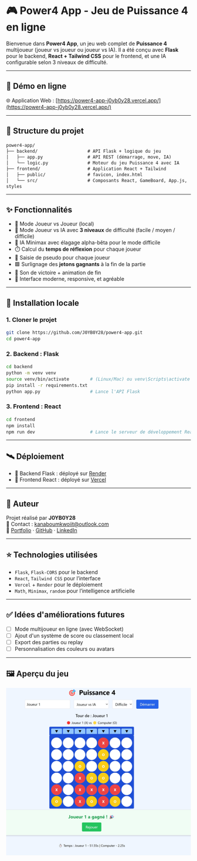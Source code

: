# 🎮 Power4 App - Jeu de Puissance 4 en ligne

Bienvenue dans **Power4 App**, un jeu web complet de **Puissance 4** multijoueur (joueur vs joueur ou joueur vs IA). Il a été conçu avec **Flask** pour le backend, **React + Tailwind CSS** pour le frontend, et une IA configurable selon 3 niveaux de difficulté.

---

## 🔗 Démo en ligne

🌐 Application Web : [https://power4-app-j0yb0y28.vercel.app/](https://power4-app-j0yb0y28.vercel.app/)

---

## 📁 Structure du projet

```
power4-app/
├── backend/                   # API Flask + logique du jeu
│   ├── app.py                 # API REST (démarrage, move, IA)
│   └── logic.py               # Moteur du jeu Puissance 4 avec IA
├── frontend/                  # Application React + Tailwind
│   ├── public/                # favicon, index.html
│   └── src/                   # Composants React, GameBoard, App.js, styles
```

---

## ✨ Fonctionnalités

- 👥 Mode Joueur vs Joueur (local)
- 🤖 Mode Joueur vs IA avec **3 niveaux** de difficulté (facile / moyen / difficile)
- 🧠 IA Minimax avec élagage alpha-bêta pour le mode difficile
- ⏱️ Calcul du **temps de réflexion** pour chaque joueur
- 🧑 Saisie de pseudo pour chaque joueur
- 🟩 Surlignage des **jetons gagnants** à la fin de la partie
- 🎵 Son de victoire + animation de fin
- 🌙 Interface moderne, responsive, et agréable

---

## 🚀 Installation locale

### 1. Cloner le projet

```bash
git clone https://github.com/J0YB0Y28/power4-app.git
cd power4-app
```

### 2. Backend : Flask

```bash
cd backend
python -m venv venv
source venv/bin/activate        # (Linux/Mac) ou venv\Scripts\activate (Windows)
pip install -r requirements.txt
python app.py                   # Lance l'API Flask
```

### 3. Frontend : React

```bash
cd frontend
npm install
npm run dev                     # Lance le serveur de développement React
```

---

## 🛰️ Déploiement

- 🎯 Backend Flask : déployé sur [Render](https://render.com)
- 🎯 Frontend React : déployé sur [Vercel](https://vercel.com)

---

## 🙌 Auteur

Projet réalisé par **J0YB0Y28**  
📧 Contact : [kanaboumkwoiit@outlook.com](mailto:kanaboumkwoiit@outlook.com)  
🔗 [Portfolio](https://j0yb0y28.github.io/portfolio/) · [GitHub](https://github.com/J0YB0Y28) · [LinkedIn](https://www.linkedin.com/in/teddy-kana-6a26832b9/)

---

## ⭐ Technologies utilisées

- `Flask`, `Flask-CORS` pour le backend
- `React`, `Tailwind CSS` pour l’interface
- `Vercel` + `Render` pour le déploiement
- `Math`, `Minimax`, `random` pour l’intelligence artificielle

---

## ✅ Idées d'améliorations futures

- [ ] Mode multijoueur en ligne (avec WebSocket)
- [ ] Ajout d'un système de score ou classement local
- [ ] Export des parties ou replay
- [ ] Personnalisation des couleurs ou avatars

---

## 🖼️ Aperçu du jeu

<img src="frontend/public/demo-ui.jpeg" width="600">

